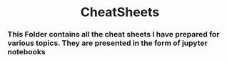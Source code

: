 <div align="center">

# CheatSheets

</div>

### This Folder contains all the cheat sheets I have prepared for various topics. They are presented in the form of jupyter notebooks
